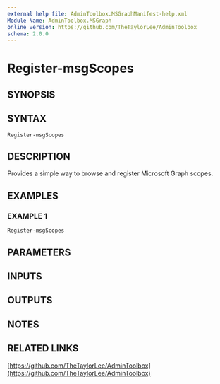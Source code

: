 ```yaml
---
external help file: AdminToolbox.MSGraphManifest-help.xml
Module Name: AdminToolbox.MSGraph
online version: https://github.com/TheTaylorLee/AdminToolbox
schema: 2.0.0
---
```


# Register-msgScopes

## SYNOPSIS

## SYNTAX

```
Register-msgScopes
```

## DESCRIPTION
Provides a simple way to browse and register Microsoft Graph scopes.

## EXAMPLES

### EXAMPLE 1
```
Register-msgScopes
```

## PARAMETERS

## INPUTS

## OUTPUTS

## NOTES

## RELATED LINKS

[https://github.com/TheTaylorLee/AdminToolbox](https://github.com/TheTaylorLee/AdminToolbox)

